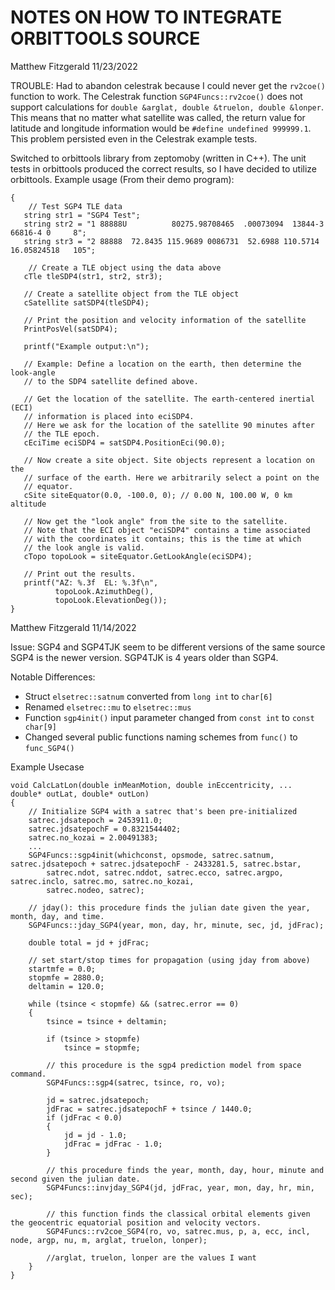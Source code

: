 # NOTES ON HOW TO INTEGRATE ORBITTOOLS SOURCE

Matthew Fitzgerald 11/23/2022

TROUBLE: Had to abandon celestrak because I could never get the `rv2coe()` function to work. 
The Celestrak function `SGP4Funcs::rv2coe()` does not support calculations for `double &arglat, double &truelon, double &lonper`. 
This means that no matter what satellite was called, the return value for latitude and longitude information would be `#define undefined 999999.1`.
This problem persisted even in the Celestrak example tests.

Switched to orbittools library from zeptomoby (written in C++).
The unit tests in orbittools produced the correct results, so I have decided to utilize orbittools.
Example usage (From their demo program): 
```
{
    // Test SGP4 TLE data
   string str1 = "SGP4 Test";
   string str2 = "1 88888U          80275.98708465  .00073094  13844-3  66816-4 0     8";
   string str3 = "2 88888  72.8435 115.9689 0086731  52.6988 110.5714 16.05824518   105";

    // Create a TLE object using the data above
   cTle tleSDP4(str1, str2, str3);

   // Create a satellite object from the TLE object
   cSatellite satSDP4(tleSDP4);

   // Print the position and velocity information of the satellite
   PrintPosVel(satSDP4);

   printf("Example output:\n");

   // Example: Define a location on the earth, then determine the look-angle
   // to the SDP4 satellite defined above.

   // Get the location of the satellite. The earth-centered inertial (ECI)
   // information is placed into eciSDP4.
   // Here we ask for the location of the satellite 90 minutes after
   // the TLE epoch.
   cEciTime eciSDP4 = satSDP4.PositionEci(90.0);

   // Now create a site object. Site objects represent a location on the 
   // surface of the earth. Here we arbitrarily select a point on the
   // equator.
   cSite siteEquator(0.0, -100.0, 0); // 0.00 N, 100.00 W, 0 km altitude

   // Now get the "look angle" from the site to the satellite. 
   // Note that the ECI object "eciSDP4" contains a time associated
   // with the coordinates it contains; this is the time at which
   // the look angle is valid.
   cTopo topoLook = siteEquator.GetLookAngle(eciSDP4);

   // Print out the results.
   printf("AZ: %.3f  EL: %.3f\n", 
          topoLook.AzimuthDeg(),
          topoLook.ElevationDeg());
}
```

Matthew Fitzgerald 11/14/2022

Issue: SGP4 and SGP4TJK seem to be different versions of the same source
SGP4 is the newer version. 
SGP4TJK is 4 years older than SGP4.

Notable Differences:
- Struct `elsetrec::satnum` converted from `long int` to `char[6]`
- Renamed `elsetrec::mu` to `elsetrec::mus`
- Function `sgp4init()` input parameter changed from `const int` to `const char[9]` 
- Changed several public functions naming schemes from `func()` to `func_SGP4()`

Example Usecase
```
void CalcLatLon(double inMeanMotion, double inEccentricity, ... double* outLat, double* outLon)
{
    // Initialize SGP4 with a satrec that's been pre-initialized 
    satrec.jdsatepoch = 2453911.0;
    satrec.jdsatepochF = 0.8321544402;
    satrec.no_kozai = 2.00491383;
    ...
    SGP4Funcs::sgp4init(whichconst, opsmode, satrec.satnum, satrec.jdsatepoch + satrec.jdsatepochF - 2433281.5, satrec.bstar,
        satrec.ndot, satrec.nddot, satrec.ecco, satrec.argpo, satrec.inclo, satrec.mo, satrec.no_kozai,
        satrec.nodeo, satrec);
        
    // jday(): this procedure finds the julian date given the year, month, day, and time.
    SGP4Funcs::jday_SGP4(year, mon, day, hr, minute, sec, jd, jdFrac);
    
    double total = jd + jdFrac;
    
    // set start/stop times for propagation (using jday from above)
    startmfe = 0.0;
    stopmfe = 2880.0;
    deltamin = 120.0;
    
    while (tsince < stopmfe) && (satrec.error == 0)
    {
        tsince = tsince + deltamin;

        if (tsince > stopmfe)
            tsince = stopmfe;

        // this procedure is the sgp4 prediction model from space command.
        SGP4Funcs::sgp4(satrec, tsince, ro, vo);

        jd = satrec.jdsatepoch;
        jdFrac = satrec.jdsatepochF + tsince / 1440.0;
        if (jdFrac < 0.0)
        {
            jd = jd - 1.0;
            jdFrac = jdFrac - 1.0;
        }
        
        // this procedure finds the year, month, day, hour, minute and second given the julian date.
        SGP4Funcs::invjday_SGP4(jd, jdFrac, year, mon, day, hr, min, sec);

        // this function finds the classical orbital elements given the geocentric equatorial position and velocity vectors.
        SGP4Funcs::rv2coe_SGP4(ro, vo, satrec.mus, p, a, ecc, incl, node, argp, nu, m, arglat, truelon, lonper);
        
        //arglat, truelon, lonper are the values I want
    }
}

```

